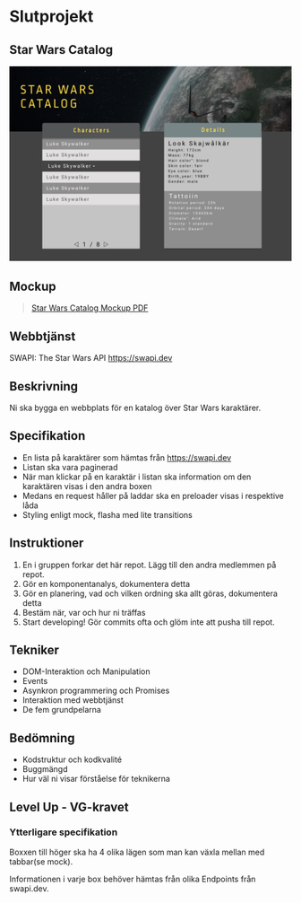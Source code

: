 # Slutprojekt
## Star Wars Catalog
![](screen.png)

## Mockup
> [Star Wars Catalog Mockup PDF](star-wars-catalog-mockup.pdf)

## Webbtjänst
SWAPI: The Star Wars API
https://swapi.dev

## Beskrivning
Ni ska bygga en webbplats för en katalog över Star Wars karaktärer.

## Specifikation
* En lista på karaktärer som hämtas från https://swapi.dev
* Listan ska vara paginerad
* När man klickar på en karaktär i listan ska information om den karaktären visas i den andra boxen
* Medans en request håller på laddar ska en preloader visas i respektive låda
* Styling enligt mock, flasha med lite transitions

## Instruktioner
1. En i gruppen forkar det här repot. Lägg till den andra medlemmen på repot.
1. Gör en komponentanalys, dokumentera detta
1. Gör en planering, vad och vilken ordning ska allt göras, dokumentera detta
1. Bestäm när, var och hur ni träffas
1. Start developing! Gör commits ofta och glöm inte att pusha till repot.

## Tekniker
* DOM-Interaktion och Manipulation
* Events
* Asynkron programmering och Promises
* Interaktion med webbtjänst
* De fem grundpelarna

## Bedömning
* Kodstruktur och kodkvalité
* Buggmängd
* Hur väl ni visar förståelse för teknikerna

## Level Up - VG-kravet

### Ytterligare specifikation
Boxxen till höger ska ha 4 olika lägen som man kan växla mellan med tabbar(se mock).

Informationen i varje box behöver hämtas från olika Endpoints från swapi.dev.